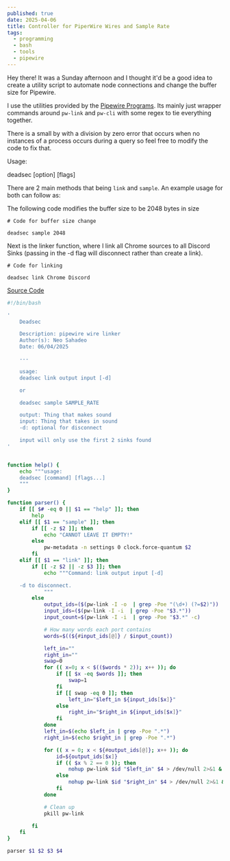 ```yaml
---
published: true
date: 2025-04-06
title: Controller for PiperWire Wires and Sample Rate
tags:
  - programming
  - bash
  - tools
  - pipewire
---
```

Hey there! It was a Sunday afternoon and I thought it'd be a good idea to create a utility script to automate node connections and change the buffer size for Pipewire.

I use the utilities provided by the [Pipewire Programs](https://docs.pipewire.org/page_programs.html). Its mainly just wrapper commands around `pw-link` and `pw-cli` with some regex to tie everything together.

There is a small by with a division by zero error that occurs when no instances of a process occurs during a query so feel free to modify the code to fix that.

Usage:

deadsec \[option\] \[flags\]

There are 2 main methods that being `link` and `sample`. An example usage for both can follow as:

The following code modifies the buffer size to be 2048 bytes in size

```
# Code for buffer size change

deadsec sample 2048
```

Next is the linker function, where I link all Chrome sources to all Discord Sinks (passing in the -d flag will disconnect rather than create a link).

```
# Code for linking

deadsec link Chrome Discord
```

[Source Code](https://gist.github.com/NeoSahadeo/6febda30e303e994f718d344f7a55bfb)

```bash
#!/bin/bash

'
	Deadsec

	Description: pipewire wire linker
	Author(s): Neo Sahadeo
	Date: 06/04/2025

	---

	usage:
	deadsec link output input [-d]

	or

	deadsec sample SAMPLE_RATE

	output: Thing that makes sound
	input: Thing that takes in sound
	-d: optional for disconnect

	input will only use the first 2 sinks found
'


function help() {
	echo """usage:
	deadsec [command] [flags...]
	"""
}

function parser() {
	if [[ $# -eq 0 || $1 == "help" ]]; then
		help
	elif [[ $1 == "sample" ]]; then
		if [[ -z $2 ]]; then
			echo "CANNOT LEAVE IT EMPTY!"
		else
			pw-metadata -n settings 0 clock.force-quantum $2
		fi
	elif [[ $1 == "link" ]]; then
		if [[ -z $2 || -z $3 ]]; then
			echo """Command: link output input [-d]

	-d to disconnect.
			"""
		else
			output_ids=($(pw-link -I -o  | grep -Poe "(\d+) (?=$2)"))
			input_ids=($(pw-link -I -i  | grep -Poe "$3.*"))
			input_count=$(pw-link -I -i  | grep -Poe "$3.*" -c)

			# How many words each port contains
			words=$((${#input_ids[@]} / $input_count))

			left_in=""
			right_in=""
			swap=0
			for (( x=0; x < $(($words * 2)); x++ )); do
				if [[ $x -eq $words ]]; then
					swap=1
				fi
				if [[ swap -eq 0 ]]; then
					left_in="$left_in ${input_ids[$x]}"
				else
					right_in="$right_in ${input_ids[$x]}"
				fi
			done
			left_in=$(echo $left_in | grep -Poe ".*")
			right_in=$(echo $right_in | grep -Poe ".*")

			for (( x = 0; x < ${#output_ids[@]}; x++ )); do
				id=${output_ids[$x]}
				if (( $x % 2 == 0 )); then
					nohup pw-link $id "$left_in" $4 > /dev/null 2>&1 &
				else
					nohup pw-link $id "$right_in" $4 > /dev/null 2>&1 &
				fi
			done

			# Clean up
			pkill pw-link

		fi
	fi
}

parser $1 $2 $3 $4
```

